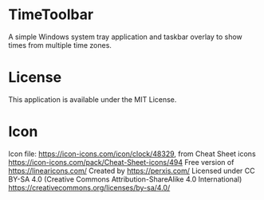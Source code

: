 # TimeToolbar
A simple Windows system tray application and taskbar overlay to show times from multiple time zones.

# License
This application is available under the MIT License.

# Icon
Icon file: https://icon-icons.com/icon/clock/48329, from Cheat Sheet icons https://icon-icons.com/pack/Cheat-Sheet-icons/494
Free version of https://linearicons.com/
Created by https://perxis.com/
Licensed under CC BY-SA 4.0 (Creative Commons Attribution-ShareAlike 4.0 International)
https://creativecommons.org/licenses/by-sa/4.0/
